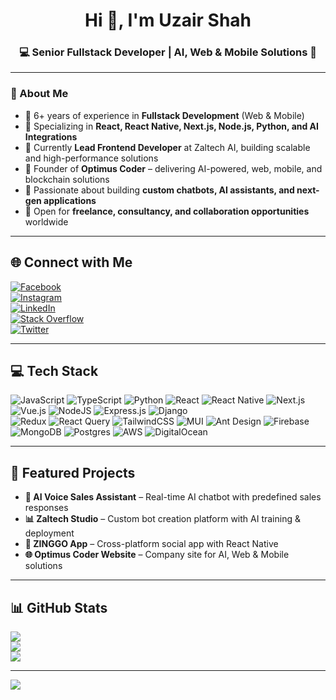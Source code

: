 <h1 align="center">Hi 👋, I'm Uzair Shah</h1>
<h3 align="center">💻 Senior Fullstack Developer | AI, Web & Mobile Solutions 🚀</h3>

---

### 🌟 About Me
- 🔹 6+ years of experience in **Fullstack Development** (Web & Mobile)  
- 🔹 Specializing in **React, React Native, Next.js, Node.js, Python, and AI Integrations**  
- 🔹 Currently **Lead Frontend Developer** at Zaltech AI, building scalable and high-performance solutions  
- 🔹 Founder of **Optimus Coder** – delivering AI-powered, web, mobile, and blockchain solutions  
- 🔹 Passionate about building **custom chatbots, AI assistants, and next-gen applications**  
- 🔹 Open for **freelance, consultancy, and collaboration opportunities** worldwide  

---

## 🌐 Connect with Me
[![Facebook](https://img.shields.io/badge/Facebook-%231877F2.svg?logo=Facebook&logoColor=white)](https://fb.com/uzair.shah.56808)  
[![Instagram](https://img.shields.io/badge/Instagram-%23E4405F.svg?logo=Instagram&logoColor=white)](https://instagram.com/uzairshahh121)  
[![LinkedIn](https://img.shields.io/badge/LinkedIn-%230077B5.svg?logo=linkedin&logoColor=white)](https://linkedin.com/in/uzairshahh121)  
[![Stack Overflow](https://img.shields.io/badge/-Stackoverflow-FE7A16?logo=stack-overflow&logoColor=white)](https://stackoverflow.com/users/13767730/uzair-shah)  
[![Twitter](https://img.shields.io/badge/X-black.svg?logo=X&logoColor=white)](https://twitter.com/uzairshahh121)  

---

## 💻 Tech Stack
![JavaScript](https://img.shields.io/badge/javascript-%23323330.svg?style=for-the-badge&logo=javascript&logoColor=%23F7DF1E) 
![TypeScript](https://img.shields.io/badge/typescript-%23007ACC.svg?style=for-the-badge&logo=typescript&logoColor=white) 
![Python](https://img.shields.io/badge/python-3670A0?style=for-the-badge&logo=python&logoColor=ffdd54) 
![React](https://img.shields.io/badge/react-%2320232a.svg?style=for-the-badge&logo=react&logoColor=%2361DAFB) 
![React Native](https://img.shields.io/badge/react_native-%2320232a.svg?style=for-the-badge&logo=react&logoColor=%2361DAFB) 
![Next.js](https://img.shields.io/badge/Next-black?style=for-the-badge&logo=next.js&logoColor=white) 
![Vue.js](https://img.shields.io/badge/vue.js-%2335495e.svg?style=for-the-badge&logo=vuedotjs&logoColor=%234FC08D) 
![NodeJS](https://img.shields.io/badge/node.js-6DA55F?style=for-the-badge&logo=node.js&logoColor=white) 
![Express.js](https://img.shields.io/badge/express.js-%23404d59.svg?style=for-the-badge&logo=express&logoColor=%2361DAFB) 
![Django](https://img.shields.io/badge/django-%23092E20.svg?style=for-the-badge&logo=django&logoColor=white)  
![Redux](https://img.shields.io/badge/redux-%23593d88.svg?style=for-the-badge&logo=redux&logoColor=white) 
![React Query](https://img.shields.io/badge/-React%20Query-FF4154?style=for-the-badge&logo=react%20query&logoColor=white) 
![TailwindCSS](https://img.shields.io/badge/tailwindcss-%2338B2AC.svg?style=for-the-badge&logo=tailwind-css&logoColor=white) 
![MUI](https://img.shields.io/badge/MUI-%230081CB.svg?style=for-the-badge&logo=mui&logoColor=white) 
![Ant Design](https://img.shields.io/badge/-AntDesign-%230170FE?style=for-the-badge&logo=ant-design&logoColor=white) 
![Firebase](https://img.shields.io/badge/firebase-%23039BE5.svg?style=for-the-badge&logo=firebase)  
![MongoDB](https://img.shields.io/badge/MongoDB-%234ea94b.svg?style=for-the-badge&logo=mongodb&logoColor=white) 
![Postgres](https://img.shields.io/badge/postgres-%23316192.svg?style=for-the-badge&logo=postgresql&logoColor=white) 
![AWS](https://img.shields.io/badge/AWS-%23FF9900.svg?style=for-the-badge&logo=amazon-aws&logoColor=white) 
![DigitalOcean](https://img.shields.io/badge/DigitalOcean-%230167ff.svg?style=for-the-badge&logo=digitalOcean&logoColor=white) 

---

## 🚀 Featured Projects
- **🤖 AI Voice Sales Assistant** – Real-time AI chatbot with predefined sales responses  
- **📊 Zaltech Studio** – Custom bot creation platform with AI training & deployment  
- **📱 ZINGGO App** – Cross-platform social app with React Native  
- **🌐 Optimus Coder Website** – Company site for AI, Web & Mobile solutions  

---

## 📊 GitHub Stats
![](https://github-readme-stats.vercel.app/api?username=uzairshah866&theme=dark&hide_border=false&include_all_commits=true&count_private=true)  
![](https://github-readme-streak-stats.herokuapp.com/?user=uzairshah866&theme=dark&hide_border=false)  
![](https://github-readme-stats.vercel.app/api/top-langs/?username=uzairshah866&theme=dark&hide_border=false&layout=compact)  

---

[![](https://visitcount.itsvg.in/api?id=uzairshah866&icon=0&color=0)](https://visitcount.itsvg.in)

